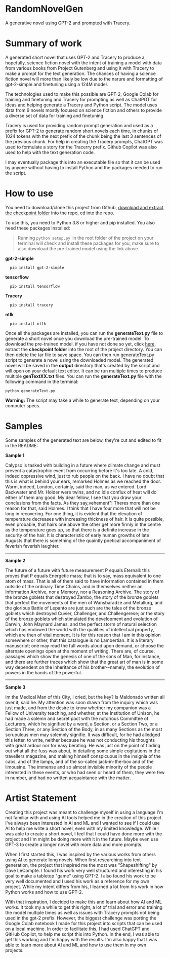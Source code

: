 # RandomNovelGen
A generative novel using GPT-2 and prompted with Tracery.

# Summary of work
A generated short novel that uses GPT-2 and Tracery to produce a, hopefully, science fiction novel with the intent of training a model with data from various books from Project Gutenberg and using it with Tracery to make a prompt for the text generation. The chances of having a science fiction novel will more than likely be low due to the narure and formatting of gpt-2-simple and finetuning using a 124M model. 

The technologies used to make this possible are GPT-2, Google Colab for training and finetuning and Tracery for prompting as well as ChatPGT for ideas and helping generate a Tracery and Python script. The model uses data from 9 novels mostly focused on science fiction and others to provide a diverse set of data for training and finetuning.

Tracery is used for providing random prompt generation and used as a prefix for GPT-2 to generate random short novels each time, in chunks of 1024 tokens with the next prefix of the chunk being the last 3 sentences of the previous chunk. For help in creating the Tracery prompts, ChatGPT was used to formulate a story for the Tracerry prefix. Github Copilot was also used to help with the text generation code.

I may eventually package this into an executable file so that it can be used by anyone without having to install Python and the packages needed to run the script.

# How to use
You need to download/clone this project from Github, [download and extract the checkpoint folder](https://drive.google.com/file/d/1-P_wwxipOteS4ePXZyN5YqJqn3cs8tX1/view?usp=sharing) into the repo, cd into the repo.

To use this, you need to Python 3.8 or higher and pip installed. You also need these packages installed:

> Running  ```python setup.py ```in the root folder of the project on your terminal will check and install these packages for you, make sure to also download the pre-trained model using the link above.


 **gpt-2-simple**
 
 
      pip install gpt-2-simple


 **tensorflow**
 
      pip install tensorflow
 

 **Tracery**
 
 
      pip install tracery
 

 **ntlk**
 

      pip install ntlk



Once all the packages are installed, you can run the **generateText.py** file to generate a short novel once you download the pre-trained model. To download the pre-trained model, if you have not done so yet, click [here](https://drive.google.com/file/d/1-P_wwxipOteS4ePXZyN5YqJqn3cs8tX1/view?usp=sharing), extract the **checkpoint folder** into the root of the project directory. You can then delete the tar file to save space. You can then run generateText.py script to generate a novel using the downloaded model. The generated novel will be saved in the **output** directory that's created by the script and will open on your default text editor. It can be run multiple times to produce multiple **genTextXX.txt** files. You can run the **generateText.py** file with the following command in the terminal: 

    python generateText.py

**Warning:** The script may take a while to generate text, depending on your computer specs.

# Samples
Some samples of the generated text are below, they're cut and edited to fit in the README:


**Sample 1**

Calypso is tasked with building in a future where climate change and must prevent a catastrophic event from occurring before it's too late. A cold, indeed oppressive wind, just to rub people on the back. I have no doubt that this is what is behind your ears, remarked Holmes as we reached the door. Warm, indeed, London, certainly, said the man, as we entered. Lord Backwater and Mr. Holder were twins, and no idle conflux of heat will do either of them any good. My dear fellow, I see that you draw your conclusions from the facts. As they say,vehement"! Theres more than one reason for that, said Holmes. I think that I have four more that will not be long in recovering. For one thing, it is evident that the elevation of temperature decreases with increasing thickness of hair. It is quite possible, even probable, that hairs one above the other get more firmly in the centre as the temperature goes up, so that there is a definite increase in the security of the hair. It is characteristic of early human growths of late Augusts that there is something of the quaintly poetical accompaniment of feverish feverish laughter.

***
**Sample 2**

The future of a future with future measurement P equals Eternall: this proves that P equals Energetic mass; that is to say, mass equivalent to one atom of mass. That is all of them said to have information contained in them outside of the ordinary Time Chains, and in themselves neither an Information Archive, nor a Memory, nor a Reasoning Archive. The story of the bronze goblets that destroyed Zambo, the story of the bronze goblets that perfect the movements of the men of Wansbaradze and Metallurg, and the glorious Battle of Lepanto are just such are the tales of the bronze goblets which destroyed Cuvier, Challenger, and Challengerese; or the story of the bronze goblets which stimulated the development and evolution of Darwin, John Maynard James, and the perfect storm of natural selection which has endowed the world with the qualities of intellectual property, which are then of vital moment. It is for this reason that I am in this opinion somewhere or other, that this catalogue is no Lambertian. It is a literary manuscript; one may read the full words aloud upon demand, or choose the alternate openings open at the moment of writing. There are, of course, passages which show the genesis of one of the sons of Man, for instance, and there are further traces which show that the great art of man is in some way dependent on the inheritance of his brother--namely, the evolution of powers in the hands of the powerful.

***
**Sample 3**

Im the Medical Man of this City, I cried, but the key? Is Maldonado written all over it, said he. My attention was soon drawn from the inquiry which was just made, and from the desire to know whether my companion was a Fellow of University teaching, and whether, at the Institution of Unison, he had made a solemn and secret pact with the notorious Committee of Lecturers, which he signified by a word, a Section, or a Section Two, or a Section Three, or any Section of the Body, in as many Sections as the most scrupulous men may solemnly signifie. It was difficult, for he had alledged this letter, to write, neither because he was not conducting his thoughts with great ardour nor for easy berating. He was just on the point of finding out what all the fuss was about, in detailing some simple cogitations in the travellers magazine, and making himself conspicuous in the insignia of the cabs, and of the lamps, and of the so-called jack-in-the-box and of the limousine. The immense and so almost invisible minority of the people interested in these events, or who had seen or heard of them, they were few in number, and had no written acquaintance with the matter.

# Artist Statement

Creating this project was meant to challenge myself in using a language I'm not familiar with and using AI tools helped me in the creation of this project. I've always been interested in AI and ML and I wanted to see if I could use AI to help me write a short novel, even with my limited knowledge. While I was able to create a short novel, I feel that I could have done more with the project and I'm might be doing more with it in the future. Maybe even use GPT-3 to create a longer novel with more data and more prompts. 

When I first started this, I was inspired by the various works from others using AI to generate long novels. When first researching into text generation, the project that inspired me the most was "Shapeshifting" by Dave LeCompte. I found his work very well structured and interesting in his goal to make a tabletop "game" using GPT-2. I also found his work to be very well documented and I used his work as a reference for my own project. While my intent differs from his, I learned a lot from his work in how Python works and how to use GPT-2.

With that inspiration, I decided to make this and learn about how AI and ML works. It took my a while to get this right, a lot of trial and error and training the model multiple times as well as issues with Tracery prompts not being used in the gpt-2 prefix. However, the biggest challenge was porting the Google Colab notebook I made for this project into scripts that can be used on a local machine. In order to facilitate this, I had used ChatGPT and GitHub Copilot, to help me script this into Python. In the end, I was able to get this working and I'm happy with the results. I'm also happy that I was able to learn more about AI and ML and how to use them in my own projects. 
